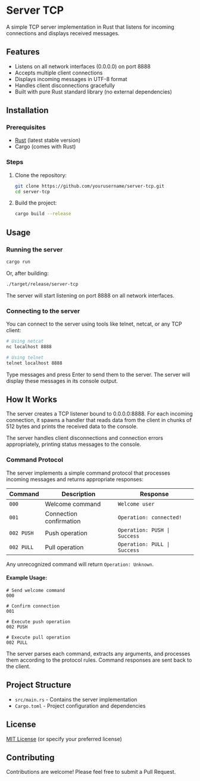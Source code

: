 ﻿# Server TCP

A simple TCP server implementation in Rust that listens for incoming connections and displays received messages.

## Features

- Listens on all network interfaces (0.0.0.0) on port 8888
- Accepts multiple client connections
- Displays incoming messages in UTF-8 format
- Handles client disconnections gracefully
- Built with pure Rust standard library (no external dependencies)

## Installation

### Prerequisites

- [Rust](https://www.rust-lang.org/tools/install) (latest stable version)
- Cargo (comes with Rust)

### Steps

1. Clone the repository:
   ```bash
   git clone https://github.com/yourusername/server-tcp.git
   cd server-tcp
   ```

2. Build the project:
   ```bash
   cargo build --release
   ```

## Usage

### Running the server

```bash
cargo run
```

Or, after building:

```bash
./target/release/server-tcp
```

The server will start listening on port 8888 on all network interfaces.

### Connecting to the server

You can connect to the server using tools like telnet, netcat, or any TCP client:

```bash
# Using netcat
nc localhost 8888

# Using telnet
telnet localhost 8888
```

Type messages and press Enter to send them to the server. The server will display these messages in its console output.

## How It Works

The server creates a TCP listener bound to 0.0.0.0:8888. For each incoming connection, it spawns a handler that reads data from the client in chunks of 512 bytes and prints the received data to the console.

The server handles client disconnections and connection errors appropriately, printing status messages to the console.

### Command Protocol

The server implements a simple command protocol that processes incoming messages and returns appropriate responses:

| Command | Description | Response |
|---------|-------------|----------|
| `000` | Welcome command | `Welcome user` |
| `001` | Connection confirmation | `Operation: connected!` |
| `002 PUSH` | Push operation | `Operation: PUSH \| Success` |
| `002 PULL` | Pull operation | `Operation: PULL \| Success` |

Any unrecognized command will return `Operation: Unknown`.

#### Example Usage:

```
# Send welcome command
000

# Confirm connection
001

# Execute push operation
002 PUSH

# Execute pull operation
002 PULL
```

The server parses each command, extracts any arguments, and processes them according to the protocol rules. Command responses are sent back to the client.

## Project Structure

- `src/main.rs` - Contains the server implementation
- `Cargo.toml` - Project configuration and dependencies

## License

[MIT License](LICENSE) (or specify your preferred license)

## Contributing

Contributions are welcome! Please feel free to submit a Pull Request.
